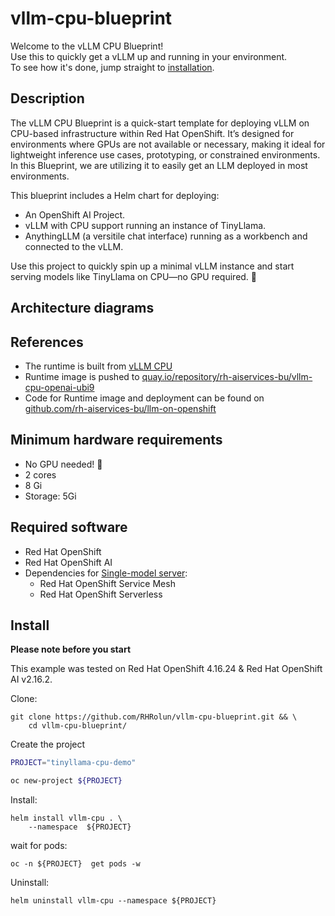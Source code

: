 # vllm-cpu-blueprint

Welcome to the vLLM CPU Blueprint!  
Use this to quickly get a vLLM up and running in your environment.  
To see how it's done, jump straight to [installation](#install).

## Description 

The vLLM CPU Blueprint is a quick-start template for deploying vLLM on CPU-based infrastructure within Red Hat OpenShift. It’s designed for environments where GPUs are not available or necessary, making it ideal for lightweight inference use cases, prototyping, or constrained environments.  
In this Blueprint, we are utilizing it to easily get an LLM deployed in most environments.

This blueprint includes a Helm chart for deploying:

- An OpenShift AI Project.
- vLLM with CPU support running an instance of TinyLlama.
- AnythingLLM (a versitile chat interface) running as a workbench and connected to the vLLM.

Use this project to quickly spin up a minimal vLLM instance and start serving models like TinyLlama on CPU—no GPU required. 🚀

## Architecture diagrams

[Probably optional, good to have if easy to create. Happy to do this too]: # 

## References 

- The runtime is built from [vLLM CPU](https://docs.vllm.ai/en/latest/getting_started/installation/cpu.html)
- Runtime image is pushed to [quay.io/repository/rh-aiservices-bu/vllm-cpu-openai-ubi9](https://quay.io/repository/rh-aiservices-bu/vllm-cpu-openai-ubi9)
- Code for Runtime image and deployment can be found on [github.com/rh-aiservices-bu/llm-on-openshift](https://github.com/rh-aiservices-bu/llm-on-openshift/tree/main/serving-runtimes/vllm_runtime)

## Minimum hardware requirements 

[Suggestions? deployment dependencies?]: #

- No GPU needed! 🤖
- 2 cores 
- 8 Gi 
- Storage: 5Gi 

## Required software  

- Red Hat OpenShift 
- Red Hat OpenShift AI 
- Dependencies for [Single-model server](https://docs.redhat.com/en/documentation/red_hat_openshift_ai_self-managed/2.16/html/installing_and_uninstalling_openshift_ai_self-managed/installing-the-single-model-serving-platform_component-install#configuring-automated-installation-of-kserve_component-install):
    - Red Hat OpenShift Service Mesh
    - Red Hat OpenShift Serverless

## Install

**Please note before you start**

This example was tested on Red Hat OpenShift 4.16.24 & Red Hat OpenShift AI v2.16.2.  

Clone:

```
git clone https://github.com/RHRolun/vllm-cpu-blueprint.git && \
    cd vllm-cpu-blueprint/  
```



Create the project

```bash
PROJECT="tinyllama-cpu-demo"

oc new-project ${PROJECT}
``` 

Install:

```
helm install vllm-cpu . \
    --namespace  ${PROJECT} 
```

wait for pods:

```
oc -n ${PROJECT}  get pods -w
```


Uninstall:
```
helm uninstall vllm-cpu --namespace ${PROJECT} 
```

